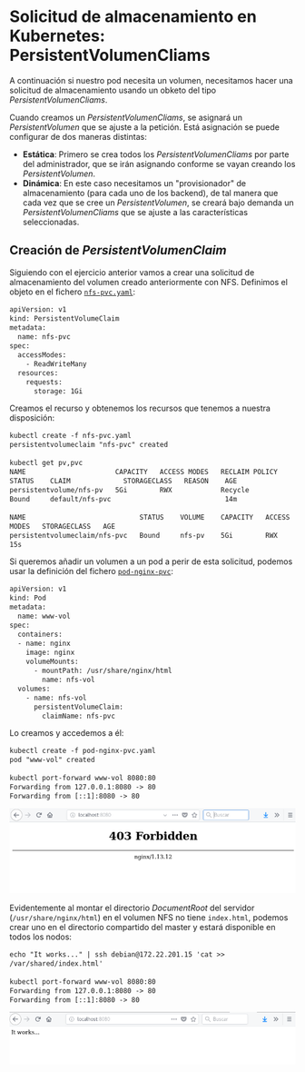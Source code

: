 # Solicitud de almacenamiento en Kubernetes: PersistentVolumenCliams

A continuación si nuestro pod necesita un volumen, necesitamos hacer una solicitud de almacenamiento usando un obketo del tipo *PersistentVolumenCliams*.

Cuando creamos un *PersistentVolumenCliams*, se asignará un *PersistentVolumen* que se ajuste a la petición. Está asignación se puede configurar de dos maneras distintas:

* **Estática**: Primero se crea todos los *PersistentVolumenCliams* por parte del administrador, que se irán asignando conforme se vayan creando los *PersistentVolumen*.
* **Dinámica**: En este caso necesitamos un "provisionador" de almacenamiento (para cada uno de los backend), de tal manera que cada vez que se cree un *PersistentVolumen*, se creará bajo demanda un *PersistentVolumenCliams* que se ajuste a las características seleccionadas.

## Creación de *PersistentVolumenClaim*

Siguiendo con el ejercicio anterior vamos a crear una solicitud de almacenamiento del volumen creado anteriormente con NFS. Definimos el objeto en el fichero [`nfs-pvc.yaml`](https://github.com/josedom24/kubernetes/blob/master/ejemplos/volumen/nfs-pvc.yaml):

    apiVersion: v1
    kind: PersistentVolumeClaim
    metadata:
      name: nfs-pvc
    spec:
      accessModes:
        - ReadWriteMany
      resources:
        requests:
          storage: 1Gi

Creamos el recurso y obtenemos los recursos que tenemos a nuestra disposición:

    kubectl create -f nfs-pvc.yaml
    persistentvolumeclaim "nfs-pvc" created
    
    kubectl get pv,pvc
    NAME                      CAPACITY   ACCESS MODES   RECLAIM POLICY   STATUS    CLAIM             STORAGECLASS   REASON    AGE
    persistentvolume/nfs-pv   5Gi        RWX            Recycle          Bound     default/nfs-pvc                            14m

    NAME                            STATUS    VOLUME    CAPACITY   ACCESS MODES   STORAGECLASS   AGE
    persistentvolumeclaim/nfs-pvc   Bound     nfs-pv    5Gi        RWX                           15s

Si queremos añadir un volumen a un pod a perir de esta solicitud, podemos usar la definición del fichero [`pod-nginx-pvc`](https://github.com/josedom24/kubernetes/blob/master/ejemplos/volumen/pod-nginx-pvc.yaml):

    apiVersion: v1
    kind: Pod
    metadata:
      name: www-vol
    spec:
      containers:
      - name: nginx
        image: nginx
        volumeMounts:
          - mountPath: /usr/share/nginx/html
            name: nfs-vol
      volumes:
        - name: nfs-vol
          persistentVolumeClaim:
            claimName: nfs-pvc


Lo creamos y accedemos a él:

    kubectl create -f pod-nginx-pvc.yaml
    pod "www-vol" created
    
    kubectl port-forward www-vol 8080:80
    Forwarding from 127.0.0.1:8080 -> 80
    Forwarding from [::1]:8080 -> 80

![nginx](img/nginx-pvc.png)

Evidentemente al montar el directorio *DocumentRoot* del servidor (`/usr/share/nginx/html`) en el volumen NFS no tiene `index.html`, podemos crear uno en el directorio compartido del master y estará disponible en todos los nodos:

    echo "It works..." | ssh debian@172.22.201.15 'cat >> /var/shared/index.html'
 
    kubectl port-forward www-vol 8080:80
    Forwarding from 127.0.0.1:8080 -> 80
    Forwarding from [::1]:8080 -> 80

![nginx](img/nginx-pvc2.png)

